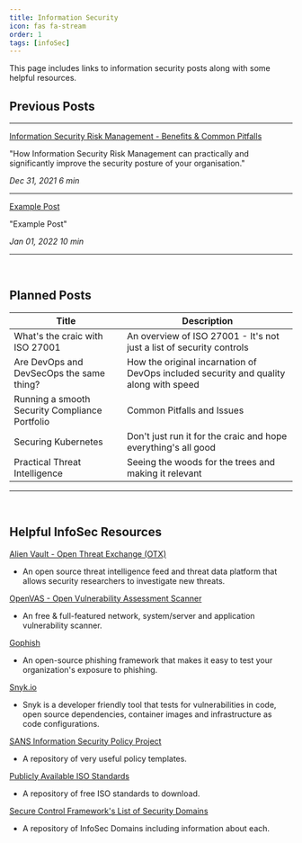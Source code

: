 ```yaml
---
title: Information Security
icon: fas fa-stream
order: 1
tags: [infoSec]
---
```


This page includes links to information security posts along with some helpful resources.

## Previous Posts

---

[Information Security Risk Management - Benefits & Common Pitfalls](https://ross-sec-audio.github.io/posts/Risk-Management-Explained/ "Information Security Risk Management - Benefits & Common Pitfalls")

"How Information Security Risk Management can practically and significantly improve the security posture of your organisation."

<div class="mr-auto">
    <i class="far fa-calendar fa-fw"></i>
    <em class="timeago" date="2021-12-31 00:00:00 +0000" data-toggle="tooltip" data-placement="bottom" title="Fri, Dec 31, 2021, 12:00 AM +0000">Dec 31, 2021</em>
    <i class="far fa-clock fa-fw"></i>
    <span class="readtime" data-toggle="tooltip" data-placement="bottom" title="1180 words">
        <em>6 min</em>
    </span>
</div>

___

[Example Post](https://ross-sec-audio.github.io/posts/Risk-Management-Explained/ "Example Post")

"Example Post"

<div class="mr-auto">
    <i class="far fa-calendar fa-fw"></i>
    <em class="timeago" date="2022-01-01 00:00:00 +0000" data-toggle="tooltip" data-placement="bottom" title="Sat, Jan 01, 2022, 12:00 AM +0000">Jan 01, 2022</em>
    <i class="far fa-clock fa-fw"></i>
    <span class="readtime" data-toggle="tooltip" data-placement="bottom" title="1000 words">
        <em>10 min</em>
    </span>
</div>

___
<br>

## Planned Posts

| Title | Description |
| ------ | ----------- |
| What's the craic with ISO 27001 | An overview of ISO 27001 - It's not just a list of security controls |
| Are DevOps and DevSecOps the same thing? | How the original incarnation of DevOps included security and quality along with speed |
| Running a smooth Security Compliance Portfolio | Common Pitfalls and Issues |
| Securing Kubernetes | Don't just run it for the craic and hope everything's all good |
| Practical Threat Intelligence | Seeing the woods for the trees and making it relevant |

---
<br>

## Helpful InfoSec Resources

[Alien Vault - Open Threat Exchange (OTX)](https://otx.alienvault.com/ "Alien Vault - Open Threat Exchange (OTX)")
- An open source threat intelligence feed and threat data platform that allows security researchers to investigate new threats.

[OpenVAS - Open Vulnerability Assessment Scanner](https://github.com/greenbone/openvas-scanner/ "OpenVAS - Open Vulnerability Assessment Scanner")
- An free & full-featured network, system/server and application vulnerability scanner.

[Gophish](https://getgophish.com/ "Gophish")
- An open-source phishing framework that makes it easy to test your organization's exposure to phishing.

[Snyk.io](https://www.Snyk.io/ "Snyk.io")
- Snyk is a developer friendly tool that tests for vulnerabilities in code, open source dependencies, container images and infrastructure as code configurations.

[SANS Information Security Policy Project](https://www.sans.org/information-security-policy/?msc=main-nav "SANS Information Security Policy Project")
 - A repository of very useful policy templates.

[Publicly Available ISO Standards](https://standards.iso.org/ittf/PubliclyAvailableStandards/ "Publicly Available ISO Standards")
- A repository of free ISO standards to download.

[Secure Control Framework's List of Security Domains](https://www.securecontrolsframework.com/scf-domains "Secure Control Framework's List of Security Domains")
- A repository of InfoSec Domains including information about each.





